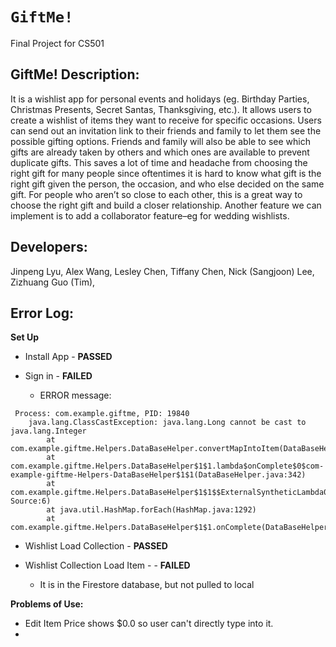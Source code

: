 # `GiftMe!`
 Final Project for CS501

## GiftMe! Description:

It is a wishlist app for personal events and holidays (eg. Birthday Parties, Christmas Presents, Secret Santas, Thanksgiving, etc.). It allows users to create a wishlist of items they want to receive for specific occasions. Users can send out an invitation link to their friends and family to let them see the possible gifting options. Friends and family will also be able to see which gifts are already taken by others and which ones are available to prevent duplicate gifts. This saves a lot of time and headache from choosing the right gift for many people since oftentimes it is hard to know what gift is the right gift given the person, the occasion, and who else decided on the same gift. For people who aren’t so close to each other, this is a great way to choose the right gift and build a closer relationship. Another feature we can implement is to add a collaborator feature–eg for wedding wishlists.

## Developers:

Jinpeng Lyu,
Alex Wang,
Lesley Chen,
Tiffany Chen,
Nick (Sangjoon) Lee,
Zizhuang Guo (Tim),

## Error Log:
**Set Up**
* Install App - **PASSED** 

* Sign in - **FAILED** 
  * ERROR message:
```
 Process: com.example.giftme, PID: 19840
    java.lang.ClassCastException: java.lang.Long cannot be cast to java.lang.Integer
        at com.example.giftme.Helpers.DataBaseHelper.convertMapIntoItem(DataBaseHelper.java:277)
        at com.example.giftme.Helpers.DataBaseHelper$1$1.lambda$onComplete$0$com-example-giftme-Helpers-DataBaseHelper$1$1(DataBaseHelper.java:342)
        at com.example.giftme.Helpers.DataBaseHelper$1$1$$ExternalSyntheticLambda0.accept(Unknown Source:6)
        at java.util.HashMap.forEach(HashMap.java:1292)
        at com.example.giftme.Helpers.DataBaseHelper$1$1.onComplete(DataBaseHelper.java:340)
```

* Wishlist Load Collection - **PASSED**

* Wishlist Collection Load Item - - **FAILED** 
  * It is in the Firestore database, but not pulled to local

**Problems of Use:**
* Edit Item Price shows $0.0 so user can't directly type into it.
* 
